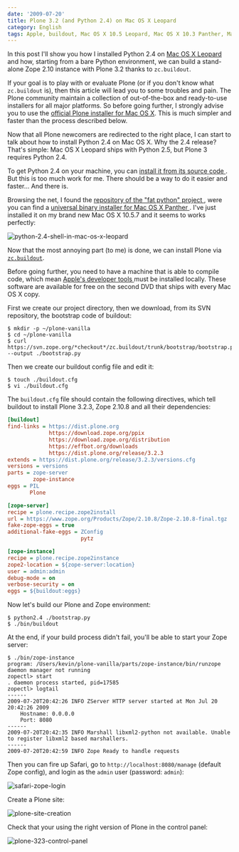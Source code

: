 ```yaml
---
date: '2009-07-20'
title: Plone 3.2 (and Python 2.4) on Mac OS X Leopard
category: English
tags: Apple, buildout, Mac OS X 10.5 Leopard, Mac OS X 10.3 Panther, MacBook, macOS, Plone, Python, zope
---
```


In this post I'll show you how I installed Python 2.4 on [Mac OS X Leopard
](https://amzn.com/B000FK88JK/?tag=kevideld-20) and how, starting from a bare
Python environment, we can build a stand-alone Zope 2.10 instance with Plone
3.2 thanks to `zc.buildout`.

If your goal is to play with or evaluate Plone (or if you don't know what
`zc.buildout` is), then this article will lead you to some troubles and pain.
The Plone community maintain a collection of out-of-the-box and ready-to-use
installers for all major platforms. So before going further, I strongly advise
you to use the [official Plone installer for Mac OS
X](https://plone.org/products/plone). This is much simpler and faster than the
process described below.

Now that all Plone newcomers are redirected to the right place, I can start to
talk about how to install Python 2.4 on Mac OS X. Why the 2.4 release? That's
simple: Mac OS X Leopard ships with Python 2.5, but Plone 3 requires
Python 2.4.

To get Python 2.4 on your machine, you can [install it from its source code
](https://kb.ucla.edu/articles/installing-plone-v32-on-mac-os-x-105). But this
is too much work for me. There should be a way to do it easier and faster...
And there is.

Browsing the net, I found the [repository of the "fat python" project
](https://pythonmac.org/packages/py24-fat/), were you can find a [universal
binary installer for Mac OS X Panther
](https://pythonmac.org/packages/py24-fat/dmg/python-2.4.4-macosx2006-10-18.dmg).
I've just installed it on my brand new Mac OS X 10.5.7 and it seems to works
perfectly:

![python-2.4-shell-in-mac-os-x-leopard
]({attach}python-2.4-shell-in-mac-os-x-leopard.png)

Now that the most annoying part (to me) is done, we can install Plone via
[`zc.buildout`](https://pypi.python.org/pypi/zc.buildout).

Before going further, you need to have a machine that is able to compile code,
which mean [Apple's developer tools
](https://developer.apple.com/technology/tools.html) must be installed locally.
These software are available for free on the second DVD that ships with every
Mac OS X copy.

First we create our project directory, then we download, from its SVN
repository, the bootstrap code of buildout:

```shell-session
$ mkdir -p ~/plone-vanilla
$ cd ~/plone-vanilla
$ curl https://svn.zope.org/*checkout*/zc.buildout/trunk/bootstrap/bootstrap.py --output ./bootstrap.py
```

Then we create our buildout config file and edit it:

```shell-session
$ touch ./buildout.cfg
$ vi ./buildout.cfg
```

The `buildout.cfg` file should contain the following directives, which tell
buildout to install Plone 3.2.3, Zope 2.10.8 and all their dependencies:

```ini
[buildout]
find-links = https://dist.plone.org
             https://download.zope.org/ppix
             https://download.zope.org/distribution
             https://effbot.org/downloads
             https://dist.plone.org/release/3.2.3
extends = https://dist.plone.org/release/3.2.3/versions.cfg
versions = versions
parts = zope-server
        zope-instance
eggs = PIL
       Plone

[zope-server]
recipe = plone.recipe.zope2install
url = https://www.zope.org/Products/Zope/2.10.8/Zope-2.10.8-final.tgz
fake-zope-eggs = true
additional-fake-eggs = ZConfig
                       pytz

[zope-instance]
recipe = plone.recipe.zope2instance
zope2-location = ${zope-server:location}
user = admin:admin
debug-mode = on
verbose-security = on
eggs = ${buildout:eggs}
```

Now let's build our Plone and Zope environment:

```shell-session
$ python2.4 ./bootstrap.py
$ ./bin/buildout
```

At the end, if your build process didn't fail, you'll be able to start your
Zope server:

```shell-session
$ ./bin/zope-instance
program: /Users/kevin/plone-vanilla/parts/zope-instance/bin/runzope
daemon manager not running
zopectl> start
. daemon process started, pid=17585
zopectl> logtail
------
2009-07-20T20:42:26 INFO ZServer HTTP server started at Mon Jul 20 20:42:26 2009
    Hostname: 0.0.0.0
    Port: 8080
------
2009-07-20T20:42:35 INFO Marshall libxml2-python not available. Unable to register libxml2 based marshallers.
------
2009-07-20T20:42:59 INFO Zope Ready to handle requests
```

Then you can fire up Safari, go to `http://localhost:8080/manage` (default
Zope config), and login as the `admin` user (password: `admin`):

![safari-zope-login]({attach}safari-zope-login.png)

Create a Plone site:

![plone-site-creation]({attach}plone-site-creation.png)

Check that your using the right version of Plone in the control panel:

![plone-323-control-panel]({attach}plone-323-control-panel.png)
